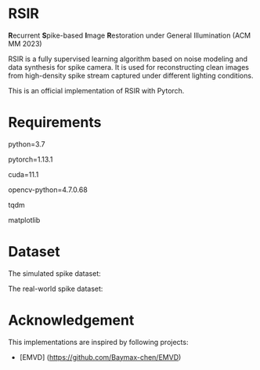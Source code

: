 # RSIR
**R**ecurrent **S**pike-based **I**mage **R**estoration under General Illumination (ACM MM 2023)

RSIR is a fully supervised learning algorithm based on noise modeling and data synthesis for spike camera.
It is used for reconstructing clean images from high-density spike stream captured under different lighting conditions.

This is an official implementation of RSIR with Pytorch.

# Requirements
python=3.7

pytorch=1.13.1

cuda=11.1

opencv-python=4.7.0.68

tqdm

matplotlib

# Dataset
The simulated spike dataset:

The real-world spike dataset:
# Acknowledgement
This implementations are inspired by following projects:

- [EMVD] (https://github.com/Baymax-chen/EMVD)
